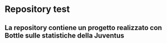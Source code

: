 # Repository test
## La repository contiene un progetto realizzato con Bottle sulle statistiche della Juventus
